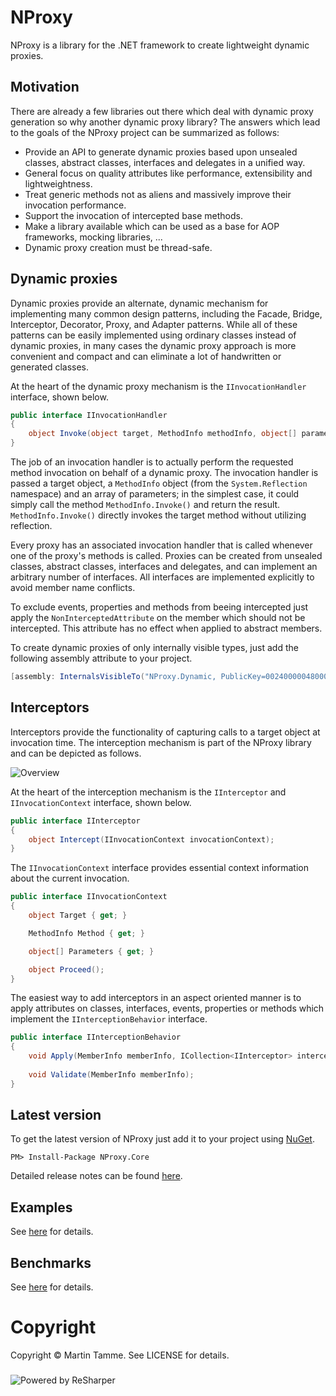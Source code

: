 ﻿# NProxy

NProxy is a library for the .NET framework to create lightweight dynamic proxies.

## Motivation

There are already a few libraries out there which deal with dynamic proxy generation so why another dynamic proxy library?
The answers which lead to the goals of the NProxy project can be summarized as follows:

* Provide an API to generate dynamic proxies based upon unsealed classes, abstract classes, interfaces and delegates in a unified way.
* General focus on quality attributes like performance, extensibility and lightweightness.
* Treat generic methods not as aliens and massively improve their invocation performance.
* Support the invocation of intercepted base methods.
* Make a library available which can be used as a base for AOP frameworks, mocking libraries, ...
* Dynamic proxy creation must be thread-safe.

## Dynamic proxies

Dynamic proxies provide an alternate, dynamic mechanism for implementing many common design patterns,
including the Facade, Bridge, Interceptor, Decorator, Proxy, and Adapter patterns. While all of these
patterns can be easily implemented using ordinary classes instead of dynamic proxies, in many cases the
dynamic proxy approach is more convenient and compact and can eliminate a lot of handwritten or generated
classes.

At the heart of the dynamic proxy mechanism is the `IInvocationHandler` interface, shown below.

```csharp
public interface IInvocationHandler
{
    object Invoke(object target, MethodInfo methodInfo, object[] parameters);
}
```

The job of an invocation handler is to actually perform the requested method invocation on behalf of a dynamic
proxy. The invocation handler is passed a target object, a `MethodInfo` object (from the `System.Reflection` namespace)
and an array of parameters; in the simplest case, it could simply call the method `MethodInfo.Invoke()` and return the
result. `MethodInfo.Invoke()` directly invokes the target method without utilizing reflection.

Every proxy has an associated invocation handler that is called whenever one of the proxy's methods is called.
Proxies can be created from unsealed classes, abstract classes, interfaces and delegates, and can implement
an arbitrary number of interfaces. All interfaces are implemented explicitly to avoid member name conflicts.

To exclude events, properties and methods from beeing intercepted just apply the `NonInterceptedAttribute` on the
member which should not be intercepted. This attribute has no effect when applied to abstract members.

To create dynamic proxies of only internally visible types, just add the following assembly attribute to your project.

```csharp
[assembly: InternalsVisibleTo("NProxy.Dynamic, PublicKey=002400000480000094000000060200000024000052534131000400000100010031d0e185f342141fb582a63c5c3706ee107a49b7c4c988587512e9cf2d02473280bd9d5cf129d118978bb753339b1819c5f836a0940a0c3ec153ccad71b4786a388da0b4b9531b405d57ce00ac02ee019001eb1bcfdaa0afa1d1542adec526e1165ce740dd2d31ad682c4c8d9b305bc64c3ebb029dffa773d1f9e0e9a5847885")]
```

## Interceptors

Interceptors provide the functionality of capturing calls to a target object at invocation time. The interception mechanism
is part of the NProxy library and can be depicted as follows.

![Overview](https://raw.github.com/mtamme/NProxy/master/Documentation/Overview.png "Overview")

At the heart of the interception mechanism is the `IInterceptor` and `IInvocationContext` interface,
shown below.

```csharp
public interface IInterceptor
{
    object Intercept(IInvocationContext invocationContext);
}
```

The `IInvocationContext` interface provides essential context information about the current invocation.

```csharp
public interface IInvocationContext
{
    object Target { get; }

    MethodInfo Method { get; }

    object[] Parameters { get; }

    object Proceed();
}
```

The easiest way to add interceptors in an aspect oriented manner is to apply attributes on classes, interfaces, events, properties or methods which
implement the `IInterceptionBehavior` interface.

```csharp
public interface IInterceptionBehavior
{
    void Apply(MemberInfo memberInfo, ICollection<IInterceptor> interceptors);
	
    void Validate(MemberInfo memberInfo);
}
```

## Latest version

To get the latest version of NProxy just add it to your project using [NuGet](http://nuget.org/packages/NProxy.Core).

```
PM> Install-Package NProxy.Core
```

Detailed release notes can be found [here](https://github.com/mtamme/NProxy/blob/master/Documentation/RELEASE-NOTES.md).

## Examples

See [here](https://github.com/mtamme/NProxy/blob/master/Documentation/EXAMPLES.md) for details.

## Benchmarks

See [here](https://github.com/mtamme/NProxy/blob/master/Documentation/BENCHMARKS.md) for details.

# Copyright

Copyright © Martin Tamme. See LICENSE for details.

###

![Powered by ReSharper](http://www.jetbrains.com/resharper/img/rs179x67.gif "Powered by ReSharper")
